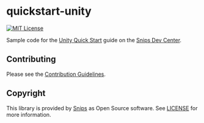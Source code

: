 # quickstart-unity

[![MIT License](https://img.shields.io/github/license/snipsco-samples/quickstart-unity.svg)](https://github.com/snipsco-samples/quickstart-unity/blob/master/LICENSE)

Sample code for the [Unity Quick Start](https://docs.snips.ai/getting-started/quick-start-unity) guide on the [Snips Dev Center](https://docs.snips.ai).

## Contributing

Please see the [Contribution Guidelines](https://github.com/snipsco-samples/quickstart-unity/blob/master/CONTRIBUTING.md).

## Copyright

This library is provided by [Snips](https://www.snips.ai) as Open Source software. See [LICENSE](https://github.com/snipsco-samples/quickstart-unity/blob/master/LICENSE) for more information.